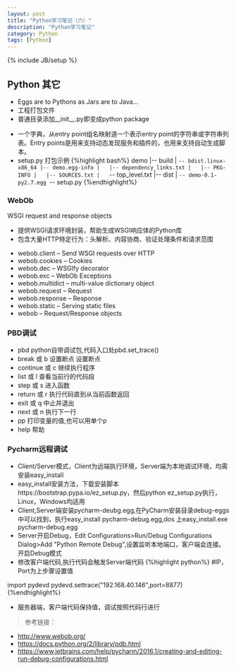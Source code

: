 ```yaml
---
layout: post
title: "Python学习笔记（六）"
description: "Python学习笔记"
category: Python
tags: [Python]
---
```

{% include JB/setup %}

## Python 其它

>
- Eggs are to Pythons as Jars are to Java...
- 工程打包文件
- 普通目录添加__init__.py即变成python package

>
- 一个字典，从entry point组名映射道一个表示entry point的字符串或字符串列表。Entry points是用来支持动态发现服务和插件的，也用来支持自动生成脚本。 
- setup.py 打包示例
{%highlight bash%}
demo
|-- build
|   `-- bdist.linux-x86_64
|-- demo.egg-info
|   |-- dependency_links.txt
|   |-- PKG-INFO
|   |-- SOURCES.txt
|   `-- top_level.txt
|-- dist
|   `-- demo-0.1-py2.7.egg
`-- setup.py
{%endhighlight%}

### WebOb
WSGI request and response objects

>
- 提供WSGI请求环境封装，帮助生成WSGI响应体的Python库
- 包含大量HTTP特定行为：头解析、内容协商、验证处理条件和请求范围

>
- webob.client – Send WSGI requests over HTTP
- webob.cookies – Cookies
- webob.dec – WSGIfy decorator
- webob.exc – WebOb Exceptions
- webob.multidict – multi-value dictionary object
- webob.request – Request
- webob.response – Response
- webob.static – Serving static files
- webob – Request/Response objects

### PBD调试

>
- pbd python自带调试包,代码入口处pbd.set_trace()
- break 或 b 设置断点   设置断点
- continue 或 c   继续执行程序
- list 或 l   查看当前行的代码段
- step 或 s   进入函数
- return 或 r 执行代码直到从当前函数返回
- exit 或 q   中止并退出
- next 或 n   执行下一行
- pp  打印变量的值,也可以用单个p
- help    帮助

### Pycharm远程调试

>
- Client/Server模式，Client为远端执行环境，Server端为本地调试环境，均需安装easy_install
- easy_install安装方法，下载安装脚本https://bootstrap.pypa.io/ez_setup.py，然后python ez_setup.py执行，Linux，Windows均适用
- Client,Server端安装pycharm-deubg.egg,在PyCharm安装目录debug-eggs中可以找到，执行easy_install pycharm-debug.egg,dos 上easy_install.exe pycharm-debug.egg
- Server开启Debug，Edit Configurations>Run/Debug Configurations Dialog>Add "Python Remote Debug",设置监听本地端口，客户端会连接。开启Debug模式
- 修改客户端代码,执行代码会触发Server端代码
{%highlight python%}
#IP，Port为上步骤设置值

import pydevd
pydevd.settrace("192.168.40.146",port=8877)
{%endhighlight%}
- 服务器端，客户端代码保持值，调试按照代码行进行 

>
>参考链接：
>
- http://www.webob.org/
- https://docs.python.org/2/library/pdb.html
- https://www.jetbrains.com/help/pycharm/2016.1/creating-and-editing-run-debug-configurations.html

